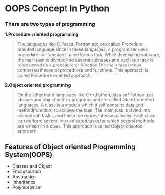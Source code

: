 # OOPS Concept In Python
### There are two types of programming
**1.Procedure oriented programming**
>The languages like C,Pascal,Fortran etc, are called Procedure oriented language since in these languages, a programmer uses procedures or functions to perform a task. While developing software, the main task is divided into several sub tasks and each sub task is represented as a procedure or function.The main task is thus composed if several procedures and functions. This approach is called Procedure oriented approach.

**2.Object oriented programming**
>On the other hand languages like C++,Python,Java anf Python use classes and object in their programs and are called Object oriented languages. A class is a module which it self contains data and method(function) to achieve the task. The main task is divied into several sub tasks, and these are represented as classes. Each class can perform several inter-releated tasks for which several methods are written iin a class. This approach is called Object oriented approach. 

## Features of Object oriented Programming System(OOPS)
* Classes and Object
* Encapsulation
* Abstraction
* Inheritance
* Polymorphism